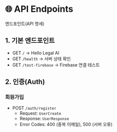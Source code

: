
# 🌐 API Endpoints
엔드포인트(API 명세)
## 1. 기본 엔드포인트
- GET `/` → Hello Legal AI
- GET `/health` → 서버 상태 확인
- GET `/test-firebase` → Firebase 연결 테스트

## 2. 인증(Auth)
### 회원가입
- POST `/auth/register`
  - Request: `UserCreate`
  - Response: `UserResponse`
  - Error Codes: 400 (중복 이메일), 500 (서버 오류)
